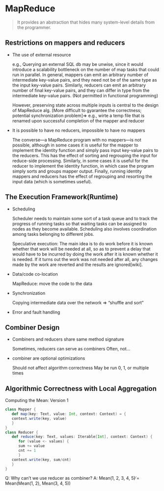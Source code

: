 # MapReduce
> It provides an abstraction that hides many system-level details from the programmer.

## Restrictions on mappers and reducers

- The use of external resource

   e.g., Querying an external SQL db may be unwise, since it would introduce a scalability bottleneck on the number of map tasks that could run in parallel. In general, mappers can emit an arbitrary number of intermediate key-value pairs, and they need not be of the same type as the input key-value pairs. Similarly, reducers can emit an arbitrary number of final key-value pairs, and they can differ in type from the intermediate key-value pairs. (Not permitted in functional programming)
   
   However, preserving state across multiple inputs is central to the design of MapReduce alg. [More difficult to gyarantee the correctness; potential synchronization problem]=> e.g., wirte a temp file that is renamed upon successful completion of the mapper and reducer

- It is possible to have no reducers, impossible to have no mappers
    
   The converse—a MapReduce program with no mappers—is not possible, although in some cases it is useful for the mapper to implement the identity function and simply pass input key-value pairs to the reducers. This has the effect of sorting and regrouping the input for reduce-side processing. Similarly, in some cases it is useful for the reducer to implement the identity function, in which case the program simply sorts and groups mapper output. Finally, running identity mappers and reducers has the effect of regrouping and resorting the input data (which is sometimes useful).

## The Execution Framework(Runtime)

- Scheduling
    
   Scheduler needs to maintain some sort of a task queue and to track the progress of running tasks so that waiting tasks can be assigned to nodes as they become available. Scheduling also involves coordination among tasks belonging to different jobs.
   
   Speculative execution: The main idea is to do work before it is known whether that work will be needed at all, so as to prevent a delay that would have to be incurred by doing the work after it is known whether it is needed. If it turns out the work was not needed after all, any changes made by the work are reverted and the results are ignored[wiki].

- Data/code co-location
   
   MapReduce: move the code to the data

- Synchronization
   
   Copying intermediate data over the network => “shuffle and sort”

- Error and fault handling

## Combiner Design

- Combiners and reducers share same method signature
    
   Sometimes, reducers can serve as combiners
   Often, not…
- combiner are optional optimizations
    
   Should not affect algorithm correctness
   May be run 0, 1, or multiple times

## Algorithmic Correctness with Local Aggregation
Computing the Mean: Version 1
```Scala
class Mapper {
   def map(key: Text, value: Int, context: Context) = {
   context.write(key, value)
   }
}
class Reducer {
   def reduce(key: Text, values: Iterable[Int], context: Context) {
      for (value <- values) {
      sum += value
      cnt += 1
      }
   context.write(key, sum/cnt)
   }
}
```
Q: Why can’t we use reducer as combiner?
A: Mean(1, 2, 3, 4, 5) ̸= Mean(Mean(1, 2), Mean(3, 4, 5))
